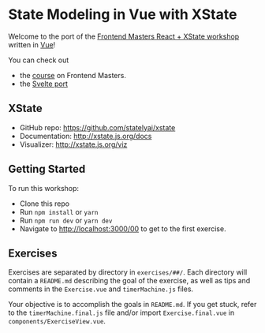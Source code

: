 # State Modeling in Vue with XState

Welcome to the port of the [Frontend Masters React + XState workshop](https://github.com/davidkpiano/frontend-masters-react-workshop) written in [Vue](https://vuejs.org/)!

You can check out

- the [course](https://frontendmasters.com/courses/xstate-react) on Frontend Masters.
- the [Svelte port](https://github.com/annaghi/xstate-svelte-workshop)

## XState

- GitHub repo: https://github.com/statelyai/xstate
- Documentation: http://xstate.js.org/docs
- Visualizer: http://xstate.js.org/viz

## Getting Started

To run this workshop:

- Clone this repo
- Run `npm install` or `yarn`
- Run `npm run dev` or `yarn dev`
- Navigate to [http://localhost:3000/00](http://localhost:3000/00) to get to the first exercise.

## Exercises

Exercises are separated by directory in `exercises/##/`. Each directory will contain a `README.md` describing the goal of the exercise, as well as tips and comments in the `Exercise.vue` and `timerMachine.js` files.

Your objective is to accomplish the goals in `README.md`. If you get stuck, refer to the `timerMachine.final.js` file and/or import `Exercise.final.vue` in `components/ExerciseView.vue`.
